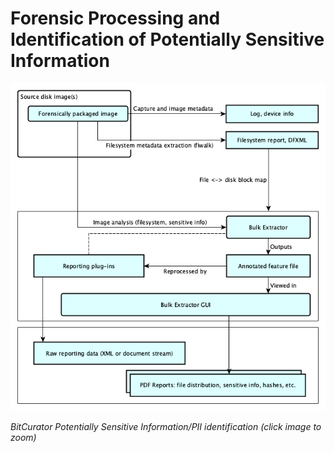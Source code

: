 Forensic Processing and Identification of Potentially Sensitive Information
===========================================================================





  


![carving-v1-w.png](attachments/carving-v1-w.png)

*BitCurator Potentially Sensitive Information/PII identification (click image to zoom)*










